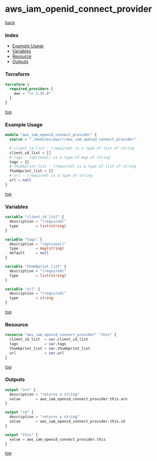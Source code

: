 # aws_iam_openid_connect_provider

[back](../aws.md)

### Index

- [Example Usage](#example-usage)
- [Variables](#variables)
- [Resource](#resource)
- [Outputs](#outputs)

### Terraform

```terraform
terraform {
  required_providers {
    aws = ">= 3.35.0"
  }
}
```

[top](#index)

### Example Usage

```terraform
module "aws_iam_openid_connect_provider" {
  source = "./modules/aws/r/aws_iam_openid_connect_provider"

  # client_id_list - (required) is a type of list of string
  client_id_list = []
  # tags - (optional) is a type of map of string
  tags = {}
  # thumbprint_list - (required) is a type of list of string
  thumbprint_list = []
  # url - (required) is a type of string
  url = null
}
```

[top](#index)

### Variables

```terraform
variable "client_id_list" {
  description = "(required)"
  type        = list(string)
}

variable "tags" {
  description = "(optional)"
  type        = map(string)
  default     = null
}

variable "thumbprint_list" {
  description = "(required)"
  type        = list(string)
}

variable "url" {
  description = "(required)"
  type        = string
}
```

[top](#index)

### Resource

```terraform
resource "aws_iam_openid_connect_provider" "this" {
  client_id_list  = var.client_id_list
  tags            = var.tags
  thumbprint_list = var.thumbprint_list
  url             = var.url
}
```

[top](#index)

### Outputs

```terraform
output "arn" {
  description = "returns a string"
  value       = aws_iam_openid_connect_provider.this.arn
}

output "id" {
  description = "returns a string"
  value       = aws_iam_openid_connect_provider.this.id
}

output "this" {
  value = aws_iam_openid_connect_provider.this
}
```

[top](#index)